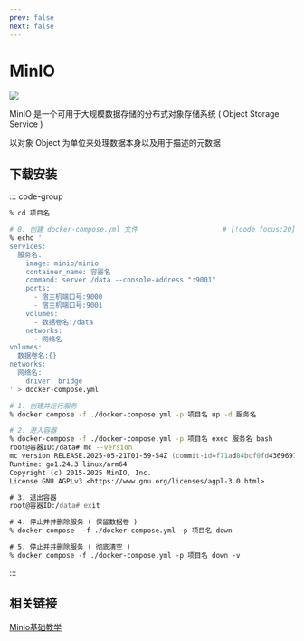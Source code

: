 ```yaml
---
prev: false
next: false
---
```


# MinIO

![](/static/skill-images/web-database--minio.png)

MinIO 是一个可用于大规模数据存储的分布式对象存储系统 ( Object Storage Service )

以对象 Object 为单位来处理数据本身以及用于描述的元数据

## 下载安装

::: code-group

```zsh [Docker Compose]
% cd 项目名

# 0. 创建 docker-compose.yml 文件                     # [!code focus:20]
% echo '
services:
  服务名:
    image: minio/minio
    container_name: 容器名
    command: server /data --console-address ":9001"
    ports:
      - 宿主机端口号:9000
      - 宿主机端口号:9001
    volumes:
      - 数据卷名:/data
    networks:
      - 网络名
volumes:
  数据卷名:{}
networks:
  网络名:
    driver: bridge
' > docker-compose.yml

# 1. 创建并运行服务                                                            # [!code focus:2]
% docker compose -f ./docker-compose.yml -p 项目名 up -d 服务名

# 2. 进入容器                                                                 # [!code focus:3]
% docker-compose -f ./docker-compose.yml -p 项目名 exec 服务名 bash
root@容器ID:/data# mc --version
mc version RELEASE.2025-05-21T01-59-54Z (commit-id=f71ad84bcf0fd4369691952af5d925347837dcec)
Runtime: go1.24.3 linux/arm64
Copyright (c) 2015-2025 MinIO, Inc.
License GNU AGPLv3 <https://www.gnu.org/licenses/agpl-3.0.html>

# 3. 退出容器                                                                 # [!code focus:2]
root@容器ID:/data# exit

# 4. 停止并并删除服务 ( 保留数据卷 )                                             # [!code focus:2]
% docker compose  -f ./docker-compose.yml -p 项目名 down

# 5. 停止并并删除服务 ( 彻底清空 )                                               # [!code focus:2]
% docker compose -f ./docker-compose.yml -p 项目名 down -v
```

:::

## 相关链接

[Minio基础教学](https://www.bilibili.com/video/BV1Gx4y1Y7Rg/?spm_id_from=333.788.player.switch&vd_source=8960252a3845b76b699282b11f36ab5c&p=1)
